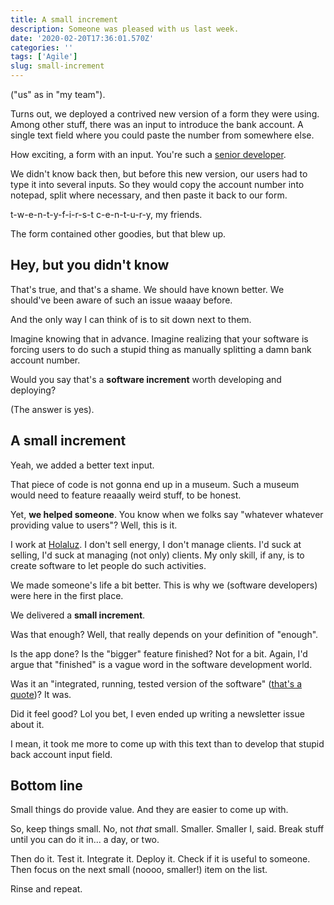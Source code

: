 ```yaml
---
title: A small increment
description: Someone was pleased with us last week.
date: '2020-02-20T17:36:01.570Z'
categories: ''
tags: ['Agile']
slug: small-increment
---
```


("us" as in "my team").

Turns out, we deployed a contrived new version of a form they were using. Among other stuff, there was an input to introduce the bank account. A single text field where you could paste the number from somewhere else.

How exciting, a form with an input. You're such a [senior developer](https://afontcu.dev/senior-developer-meaning/).

We didn't know back then, but before this new version, our users had to type it into several inputs. So they would copy the account number into notepad, split where necessary, and then paste it back to our form.

t-w-e-n-t-y-f-i-r-s-t c-e-n-t-u-r-y, my friends.

The form contained other goodies, but that blew up.

## Hey, but you didn't know

That's true, and that's a shame. We should have known better. We should've been aware of such an issue waaay before.

And the only way I can think of is to sit down next to them.

Imagine knowing that in advance. Imagine realizing that your software is forcing users to do such a stupid thing as manually splitting a damn bank account number.

Would you say that's a **software increment** worth developing and deploying?

(The answer is yes).

## A small increment

Yeah, we added a better text input.

That piece of code is not gonna end up in a museum. Such a museum would need to feature reaaally weird stuff, to be honest.

Yet, **we helped someone**. You know when we folks say "whatever whatever providing value to users"? Well, this is it.

I work at [Holaluz](https://holaluz.com). I don't sell energy, I don't manage clients. I'd suck at selling, I'd suck at managing (not only) clients. My only skill, if any, is to create software to let people do such activities.

We made someone's life a bit better. This is why we (software developers) were here in the first place.

We delivered a **small increment**.

Was that enough? Well, that really depends on your definition of "enough".

Is the app done? Is the "bigger" feature finished? Not for a bit. Again, I'd argue that "finished" is a vague word in the software development world.

Was it an "integrated, running, tested version of the software" ([that's a quote](https://ronjeffries.com/articles/017-08ff/new-framework-increment))? It was.

Did it feel good? Lol you bet, I even ended up writing a newsletter issue about it.

I mean, it took me more to come up with this text than to develop that stupid back account input field.

## Bottom line

Small things do provide value. And they are easier to come up with.

So, keep things small. No, not *that* small. Smaller. Smaller I, said. Break stuff until you can do it in... a day, or two.

Then do it. Test it. Integrate it. Deploy it. Check if it is useful to someone. Then focus on the next small (noooo, smaller!) item on the list.

Rinse and repeat.
